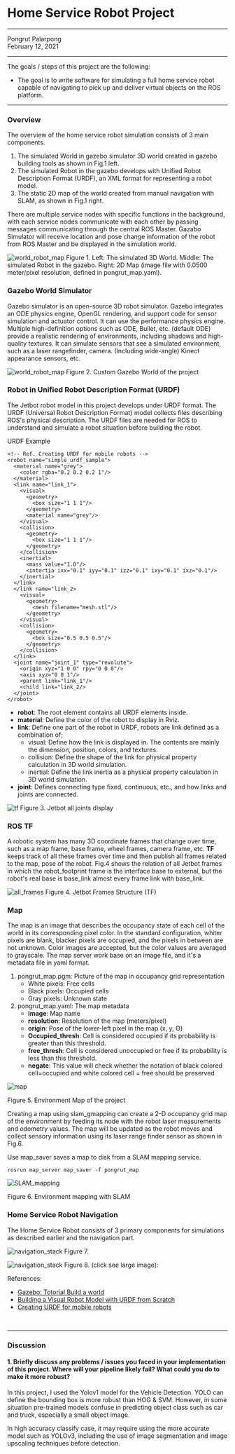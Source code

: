 # **Home Service Robot Project** 
---

Pongrut Palarpong  
February 12, 2021

---


The goals / steps of this project are the following:

* The goal is to write software for simulating a full home service robot capable of navigating to pick up and deliver virtual objects on the ROS platform.




---
### Overview
The overview of the home service robot simulation consists of 3 main components.
1. The simulated World in gazebo simulator 3D world created in gazebo building tools as shown in Fig.1 left.
2. The simulated Robot in the gazebo develops with Unified Robot Description Format (URDF), an XML format for representing a robot model.
3. The static 2D map of the world created from manual navigation with SLAM, as shown in Fig.1 right.

There are multiple service nodes with specific functions in the background, with each service nodes communicate with each other by passing messages communicating through the central ROS Master. Gazabo Simulator will receive location and pose change information of the robot from ROS Master and be displayed in the simulation world.

![world_robot_map](./images/world_robot_map.jpg)
Figure 1. Left:  The simulated 3D World. Middle: The simulated Robot in the gazebo. Right: 2D Map (image file with 0.0500 meter/pixel resolution, defined in pongrut_map.yaml).


### Gazebo World Simulator 
Gazebo simulator is an open-source 3D robot simulator. Gazebo integrates an ODE physics engine, OpenGL rendering, and support code for sensor simulation and actuator control. It can use the performance physics engine. Multiple high-definition options such as ODE, Bullet, etc. (default ODE) provide a realistic rendering of environments, including shadows and high-quality textures. It can simulate sensors that see a simulated environment, such as a laser rangefinder, camera. (Including wide-angle) Kinect appearance sensors, etc.

![world_robot_map](./images/world.jpg)
Figure 2. Custom Gazebo World of the project


### Robot in Unified Robot Description Format (URDF)
The Jetbot robot model in this project develops under URDF format. The URDF (Universal Robot Description Format) model collects files describing ROS's physical description. The URDF files are needed for ROS to understand and simulate a robot situation before building the robot. 

URDF Example
```
<!-- Ref. Creating URDF for mobile robots -->
<robot name="simple_urdf_sample">        
  <material name="grey">                 
    <color rgba="0.2 0.2 0.2 1"/>
  </material>
  <link name="link_1">                   
    <visual>                            
      <geometry>
        <box size="1 1 1"/>
      </geometry>
      <material name="grey"/>
    </visual>
    <collision>                         
      <geometry>
        <box size="1 1 1"/>
      </geometry>
    </collision>
    <inertial>                           
      <mass value="1.0"/>
      <intertia ixx="0.1" iyy="0.1" izz="0.1" ixy="0.1" ixz="0.1"/>
    </inertial>
  </link>
  </link name="link_2>                  
    <visual>
      <geometry>
        <mesh filename="mesh.stl"/>
      </geometry>
    </visual>
    <collision>
      <geometry>
        <box size="0.5 0.5 0.5"/>
      </geometry>
    </collision>
  </link>
  <joint name="joint_1" type="revolute"> 
    <origin xyz="1 0 0" rpy="0 0 0"/>
    <axis xyz="0 0 1"/>
    <parent link="link_1"/>
    <child link="link_2/>
  </joint>
</robot>
```
- **robot**: The root element contains all URDF elements inside.
- **material**: Define the color of the robot to display in Rviz.
- **link**: Define one part of the robot in URDF, robots are link defined as a combination of;
  - visual: Define how the link is displayed in. The contents are mainly the dimension, position, colors, and textures.
  - collision: Define the shape of the link for physical property calculation in 3D world simulation.
  - inertial:  Define the link inertia as a physical property calculation in 3D world simulation.
- **joint**: Defines connecting type fixed, continuous, etc., and how links and joints are connected.




![tf](./images/robot_tf_urdf.jpg)
Figure 3. Jetbot all joints display


### ROS TF
A robotic system has many 3D coordinate frames that change over time, such as a map frame, base frame,  wheel frames, camera frame, etc. **TF** keeps track of all these frames over time and then publish all frames related to the map, pose of the robot.  Fig.4 shows the relation of all Jetbot frames in which the robot_footprint frame is the interface base to external, but the robot's real base is base_link almost every frame link with base_link.

![all_frames](./images/frames.png)
Figure 4. Jetbot Frames Structure (TF)


### Map
The map is an image that describes the occupancy state of each cell of the world in its corresponding pixel color. In the standard configuration, whiter pixels are blank, blacker pixels are occupied, and the pixels in between are not unknown. Color images are accepted, but the color values are averaged to grayscale. The map server work base on an image file, and it's a metadata file in yaml format.

1. pongrut_map.pgm: Picture of the map in occupancy grid representation
	- White pixels: Free cells
	- Black pixels: Occupied cells
	- Gray pixels: Unknown state
2. pongrut_map.yaml: The map metadata
	- **image**: Map name
	- **resolution**: Resolution of the map (meters/pixel)
	- **origin**: Pose of the lower-left pixel in the map (x, y, Θ)
	- **Occupied_thresh**: Cell is considered occupied if its probability is greater than this threshold.
	- **free_thresh**: Cell is considered unoccupied or free if its probability is less than this threshold.
	- **negate**: This value will check whether the notation of black colored cell=occupied and white colored cell = free should be preserved
  
![map](./images/pongrut_map.jpg)
 
Figure 5. Environment Map of the project


Creating a map using slam_gmapping can create a 2-D occupancy grid map of the environment by feeding its node with the robot laser measurements and odometry values. The map will be updated as the robot moves and collect sensory information using its laser range finder sensor as shown in Fig.6.

Use map_saver saves a map to disk from a SLAM mapping service.
```
rosrun map_server map_saver -f pongrut_map
```
![SLAM_mapping](./images/home_service_SLAM.jpg)

Figure 6. Environment mapping with SLAM


### Home Service Robot Navigation
The Home Service Robot consists of 3 primary components for simulations as described earlier and the navigation part.

![navigation_stack](http://wiki.ros.org/navigation/Tutorials/RobotSetup?action=AttachFile&do=get&target=overview_tf_small.png)
Figure 7.

![navigation_stack](./images/rosgraph_active.png)
Figure 8. (click see large image):



References:<br/>
- [Gazebo: Totorial Build a world](http://gazebosim.org/tutorials?tut=build_world)<br/>
- [Building a Visual Robot Model with URDF from Scratch](http://wiki.ros.org/urdf/Tutorials/Building%20a%20Visual%20Robot%20Model%20with%20URDF%20from%20Scratch)
- [Creating URDF for mobile robots](http://translate.google.com/translate?js=n&sl=auto&tl=destination_language&u=https://gbiggs.github.io/rosjp_urdf_tutorial_text/mobile_robot_urdf.html#%E5%8F%AF%E8%A6%96%E5%8C%96%E3%82%88%E3%81%86%E3%81%AE%E3%82%B8%E3%82%AA%E3%83%A1%E3%83%88%E3%83%AA)

<br/>

---

### Discussion

#### 1. Briefly discuss any problems / issues you faced in your implementation of this project.  Where will your pipeline likely fail?  What could you do to make it more robust?

In this project, I used the Yolov1 model for the Vehicle Detection. YOLO can define the bounding box is more robust than HOG & SVM. However, in some situation pre-trained models confuse in predicting object class such as car and truck, especially a small object image. 

In high accuracy classify case, it may require using the more accurate model such as YOLOv3, including the use of image segmentation and image upscaling techniques before detection.

